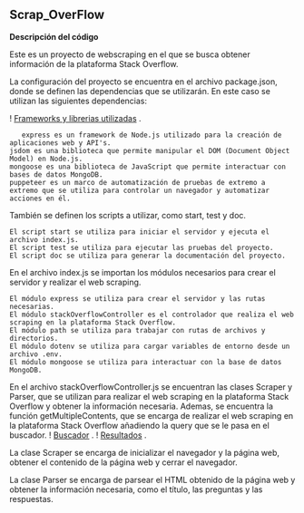 ## Scrap_OverFlow
**Descripción del código**

Este es un proyecto de webscraping en el que se busca obtener información de la plataforma Stack Overflow.

La configuración del proyecto se encuentra en el archivo package.json, donde se definen las dependencias que se utilizarán. En este caso se utilizan las siguientes dependencias:

! [Frameworks y librerias utilizadas](../Scrap_OverFlow/imagenes/Dependencies.png) .

       express es un framework de Node.js utilizado para la creación de aplicaciones web y API's.
    jsdom es una biblioteca que permite manipular el DOM (Document Object Model) en Node.js.
    mongoose es una biblioteca de JavaScript que permite interactuar con bases de datos MongoDB.
    puppeteer es un marco de automatización de pruebas de extremo a extremo que se utiliza para controlar un navegador y automatizar acciones en él.

También se definen los scripts a utilizar, como start, test y doc.

    El script start se utiliza para iniciar el servidor y ejecuta el archivo index.js.
    El script test se utiliza para ejecutar las pruebas del proyecto.
    El script doc se utiliza para generar la documentación del proyecto.

En el archivo index.js se importan los módulos necesarios para crear el servidor y realizar el web scraping.

    El módulo express se utiliza para crear el servidor y las rutas necesarias.
    El módulo stackOverflowController es el controlador que realiza el web scraping en la plataforma Stack Overflow.
    El módulo path se utiliza para trabajar con rutas de archivos y directorios.
    El módulo dotenv se utiliza para cargar variables de entorno desde un archivo .env.
    El módulo mongoose se utiliza para interactuar con la base de datos MongoDB.

En el archivo stackOverflowController.js se encuentran las clases Scraper y Parser, que se utilizan para realizar el web scraping en la plataforma Stack Overflow y obtener la información necesaria.
Ademas, se encuentra la función getMultipleContents, que se encarga de realizar el web scraping en la plataforma Stack Overflow añadiendo la query que se le pasa en el buscador.
! [Buscador](../Scrap_OverFlow/imagenes/buscador.png) .
! [Resultados](../Scrap_OverFlow/imagenes/resultados.png) .

La clase Scraper se encarga de inicializar el navegador y la página web, obtener el contenido de la página web y cerrar el navegador.

La clase Parser se encarga de parsear el HTML obtenido de la página web y obtener la información necesaria, como el título, las preguntas y las respuestas.